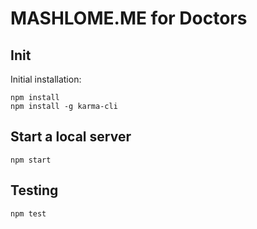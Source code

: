 # MASHLOME.ME for Doctors

## Init

Initial installation:
```
npm install
npm install -g karma-cli
```

## Start a local server
```
npm start
```

## Testing
```
npm test
```